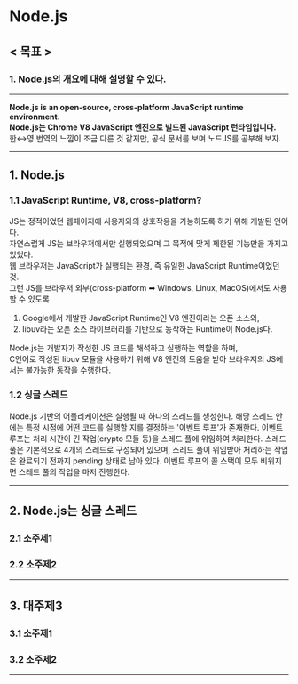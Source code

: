 # Node.js
## < 목표 >
### 1. Node.js의 개요에 대해 설명할 수 있다.

---

**Node.js is an open-source, cross-platform JavaScript runtime environment.**   
**Node.js는 Chrome V8 JavaScript 엔진으로 빌드된 JavaScript 런타임입니다.**   
한↔영 번역의 느낌이 조금 다른 것 같지만, 공식 문서를 보며 노드JS를 공부해 보자.   

---

## 1. Node.js
### 1.1 JavaScript Runtime, V8, cross-platform?
JS는 정적이었던 웹페이지에 사용자와의 상호작용을 가능하도록 하기 위해 개발된 언어다.   
자연스럽게 JS는 브라우저에서만 실행되었으며 그 목적에 맞게 제한된 기능만을 가지고 있었다.   
웹 브라우저는 JavaScript가 실행되는 환경, 즉 유일한 JavaScript Runtime이었던 것.   
그런 JS를 브라우저 외부(cross-platform ➡ Windows, Linux, MacOS)에서도 사용할 수 있도록   
1. Google에서 개발한 JavaScript Runtime인 V8 엔진이라는 오픈 소스와,   
2. libuv라는 오픈 소스 라이브러리를 기반으로 동작하는 Runtime이 Node.js다.   

Node.js는 개발자가 작성한 JS 코드를 해석하고 실행하는 역할을 하며,   
C언어로 작성된 libuv 모듈을 사용하기 위해 V8 엔진의 도움을 받아 브라우저의 JS에서는 불가능한 동작을 수행한다.

### 1.2 싱글 스레드
Node.js 기반의 어플리케이션은 실행될 때 하나의 스레드를 생성한다.
해당 스레드 안에는 특정 시점에 어떤 코드를 실행할 지를 결정하는 '이벤트 루프'가 존재한다.
이벤트 루프는 처리 시간이 긴 작업(crypto 모듈 등)을 스레드 풀에 위임하여 처리한다.
스레드 풀은 기본적으로 4개의 스레드로 구성되어 있으며,
스레드 풀이 위임받아 처리하는 작업은 완료되기 전까지 pending 상태로 남아 있다.
이벤트 루프의 콜 스택이 모두 비워지면 스레드 풀의 작업을 마저 진행한다.

---

## 2. Node.js는 싱글 스레드

### 2.1 소주제1

### 2.2 소주제2

---

## 3. 대주제3

### 3.1 소주제1

### 3.2 소주제2


---